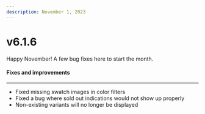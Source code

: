 ```yaml
---
description: November 1, 2023
---
```


# v6.1.6

Happy November! A few bug fixes here to start the month.

#### **Fixes and improvements**

***

* Fixed missing swatch images in color filters
* Fixed a bug where sold out indications would not show up properly
* Non-existing variants will no longer be displayed
